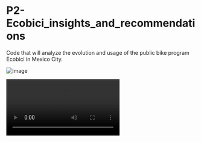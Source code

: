 # P2-Ecobici_insights_and_recommendations
Code that will analyze the evolution and usage of the public bike program Ecobici in Mexico City. 

![image](https://user-images.githubusercontent.com/79372976/125181030-7f45ff00-e1c6-11eb-9b44-b745e8bb0016.png)

![Video](https://github.com/mgeffroy/P2-Ecobici_insights_and_recommendations/blob/main/ecobici2.mp4)

